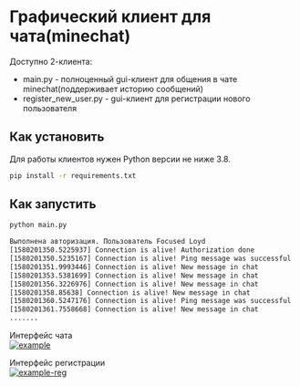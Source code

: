 ﻿# Графический клиент для чата(minechat)
Доступно 2-клиента:
 * main.py - полноценный gui-клиент для общения в чате minechat(поддерживает историю сообщений)
 * register_new_user.py - gui-клиент для регистрации нового пользователя


## Как установить

Для работы клиентов нужен Python версии не ниже 3.8.

```bash
pip install -r requirements.txt
```

## Как запустить

```bash
python main.py

Выполнена авторизация. Пользователь Focused Loyd
[1580201350.5225937] Connection is alive! Authorization done
[1580201350.5235167] Connection is alive! Ping message was successful
[1580201351.9993446] Connection is alive! New message in chat
[1580201353.5381699] Connection is alive! New message in chat
[1580201356.3226976] Connection is alive! New message in chat
[1580201358.85638] Connection is alive! New message in chat
[1580201360.5247176] Connection is alive! Ping message was successful
[1580201361.7558668] Connection is alive! New message in chat
.......
```
Интерфейс чата<br>
<a href="https://ibb.co/XZnKnDy"><img src="https://i.ibb.co/PZ2P2MT/example.png" alt="example" border="0"></a>

Интерфейс регистрации<br>
<a href="https://imgbb.com/"><img src="https://i.ibb.co/XpNr4Zh/example-reg.png" alt="example-reg" border="0"></a>